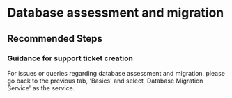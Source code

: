 <properties
    pageTitle="Database assessment and migration"
    description="Issues and guidance regarding database assessment and migration"
    service="microsoft.migrate"
    resource="migrateprojects"
    authors="snehaamicrosoft"
    ms.author="snehaa"
    displayOrder=""
    selfHelpType="generic"
    supportTopicIds="32675742, 32675743"
    resourceTags=""
    productPesIds="16348"
    cloudEnvironments="public"
    articleId="75vc1234-2a3f-4d0d-96e8-b2b5886483e6"
/>

# Database assessment and migration

## **Recommended Steps**

### **Guidance for support ticket creation**

For issues or queries regarding database assessment and migration, please go back to the previous tab, 'Basics' and select 'Database Migration Service' as the service.
